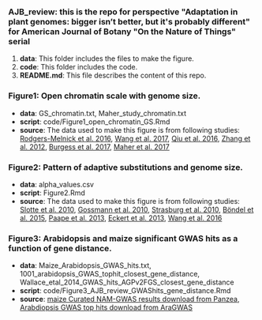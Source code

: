 ### AJB_review: this is the repo for perspective "Adaptation in plant genomes: bigger isn’t better, but it's probably different" for American Journal of Botany "On the Nature of Things" serial

1. **data**: This folder includes the files to make the figure.
2. **code**: This folder includes the code.
3. **README.md**: This file describes the content of this repo.

### Figure1: Open chromatin scale with genome size.
* **data**: GS_chromatin.txt, Maher_study_chromatin.txt
* **script**: code/Figure1_open_chromatin_GS.Rmd
* **source**: The data used to make this figure is from following studies: [Rodgers-Melnick et al. 2016](https://www.ncbi.nlm.nih.gov/pubmed/27185945), [Wang et al. 2017](https://www.ncbi.nlm.nih.gov/pubmed/28263319), [Qiu et al. 2016](https://www.ncbi.nlm.nih.gov/pubmed/27250572), [Zhang et al. 2012](https://www.ncbi.nlm.nih.gov/pubmed/22110044), [Burgess et al. 2017](http://www.biorxiv.org/content/early/2017/07/24/165787), [Maher et al. 2017](http://www.biorxiv.org/content/early/2017/07/24/167932)

### Figure2: Pattern of adaptive substitutions and genome size.
* **data**: alpha_values.csv
* **script**: Figure2.Rmd
* **source**: The data used to make this figure is from following studies: [Slotte et al. 2010](https://doi.org/10.1093/molbev/msq062), [Gossmann et al. 2010](https://doi.org/10.1093/molbev/msq079), [Strasburg et al. 2010](https://doi.org/10.1093/molbev/msq270), [Böndel et al. 2015](https://doi.org/10.1093/molbev/msv166), [Paape et al. 2013](https://doi.org/10.1111/mec.12329), [Eckert et al. 2013](https://doi.org/10.1111/mec.12514), [Wang et al. 2016](https://doi.org/10.1534/genetics.115.183152)

### Figure3: Arabidopsis and maize significant GWAS hits as a function of gene distance.
* **data**: Maize_Arabidopsis_GWAS_hits.txt, 1001_arabidopsis_GWAS_tophit_closest_gene_distance, Wallace_etal_2014_GWAS_hits_AGPv2FGS_closest_gene_distance
* **script**: code/Figure3_AJB_review_GWAShits_gene_distance.Rmd
* **source**: [maize Curated NAM-GWAS results download from Panzea](http://cbsusrv04.tc.cornell.edu/users/panzea/download.aspx?filegroupid=14), [Arabdiopsis GWAS top hits download from AraGWAS](https://aragwas.1001genomes.org/#/top-associations)
